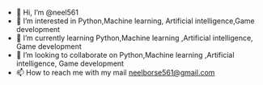 - 👋 Hi, I’m @neel561
- 👀 I’m interested in Python,Machine learning, Artificial intelligence,Game development
- 🌱 I’m currently learning Python,Machine learning ,Artificial intelligence, Game development 
- 💞️ I’m looking to collaborate on Python,Machine learning ,Artificial intelligence, Game development
- 📫 How to reach me with my mail neelborse561@gmail.com 

<!---
neel561/neel561 is a ✨ special ✨ repository because its `README.md` (this file) appears on your GitHub profile.
You can click the Preview link to take a look at your changes.
--->
